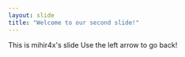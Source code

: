 ```yaml
---
layout: slide
title: "Welcome to our second slide!"
---
```

This is mihir4x's slide
Use the left arrow to go back!